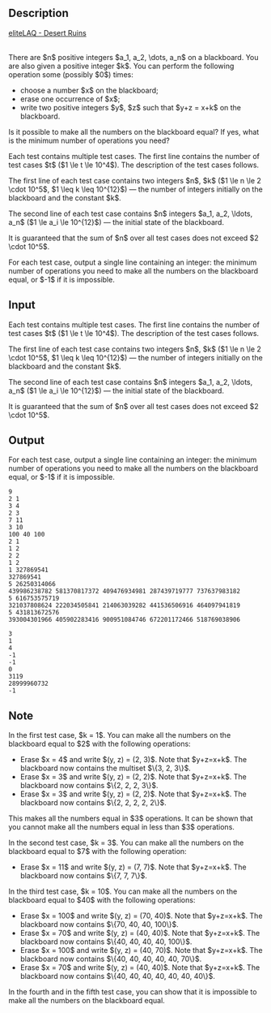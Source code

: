 ## Description

<div><div class="epigraph"><div class="epigraph-text"><span class="tex-font-style-it"><a href="https://soundcloud.com/lux-gg-198448038/desert-ruins">eliteLAQ - Desert Ruins</a></span></div><div class="epigraph-source">⠀</div></div><p>There are $n$ positive integers $a_1, a_2, \dots, a_n$ on a blackboard. You are also given a positive integer $k$. You can perform the following operation some (possibly $0$) times:</p><ul> <li> choose a number $x$ on the blackboard; </li><li> erase one occurrence of $x$; </li><li> write two <span class="tex-font-style-bf">positive</span> integers $y$, $z$ such that $y+z = x+k$ on the blackboard. </li></ul><p>Is it possible to make all the numbers on the blackboard equal? If yes, what is the minimum number of operations you need?</p></div><div class="input-specification"><p>Each test contains multiple test cases. The first line contains the number of test cases $t$ ($1 \le t \le 10^4$). The description of the test cases follows.</p><p>The first line of each test case contains two integers $n$, $k$ ($1 \le n \le 2 \cdot 10^5$, $1 \leq k \leq 10^{12}$)&nbsp;— the number of integers initially on the blackboard and the constant $k$.</p><p>The second line of each test case contains $n$ integers $a_1, a_2, \ldots, a_n$ ($1 \le a_i \le 10^{12}$)&nbsp;— the initial state of the blackboard.</p><p>It is guaranteed that the sum of $n$ over all test cases does not exceed $2 \cdot 10^5$.</p></div><div class="output-specification"><p>For each test case, output a single line containing an integer: the minimum number of operations you need to make all the numbers on the blackboard equal, or $-1$ if it is impossible.</p></div>

## Input

<p>Each test contains multiple test cases. The first line contains the number of test cases $t$ ($1 \le t \le 10^4$). The description of the test cases follows.</p><p>The first line of each test case contains two integers $n$, $k$ ($1 \le n \le 2 \cdot 10^5$, $1 \leq k \leq 10^{12}$)&nbsp;— the number of integers initially on the blackboard and the constant $k$.</p><p>The second line of each test case contains $n$ integers $a_1, a_2, \ldots, a_n$ ($1 \le a_i \le 10^{12}$)&nbsp;— the initial state of the blackboard.</p><p>It is guaranteed that the sum of $n$ over all test cases does not exceed $2 \cdot 10^5$.</p>

## Output

<p>For each test case, output a single line containing an integer: the minimum number of operations you need to make all the numbers on the blackboard equal, or $-1$ if it is impossible.</p>





```input1|2,3,6,7,10,11,14,15,18,19
9
2 1
3 4
2 3
7 11
3 10
100 40 100
2 1
1 2
2 2
1 2
1 327869541
327869541
5 26250314066
439986238782 581370817372 409476934981 287439719777 737637983182
5 616753575719
321037808624 222034505841 214063039282 441536506916 464097941819
5 431813672576
393004301966 405902283416 900951084746 672201172466 518769038906
```




```output1
3
1
4
-1
-1
0
3119
28999960732
-1
```



## Note

<p>In the first test case, $k = 1$. You can make all the numbers on the blackboard equal to $2$ with the following operations: </p><ul> <li> Erase $x = 4$ and write $(y, z) = (2, 3)$. Note that $y+z=x+k$. The blackboard now contains the multiset $\{3, 2, 3\}$. </li><li> Erase $x = 3$ and write $(y, z) = (2, 2)$. Note that $y+z=x+k$. The blackboard now contains $\{2, 2, 2, 3\}$. </li><li> Erase $x = 3$ and write $(y, z) = (2, 2)$. Note that $y+z=x+k$. The blackboard now contains $\{2, 2, 2, 2, 2\}$. </li></ul><p>This makes all the numbers equal in $3$ operations. It can be shown that you cannot make all the numbers equal in less than $3$ operations.</p><p>In the second test case, $k = 3$. You can make all the numbers on the blackboard equal to $7$ with the following operation: </p><ul> <li> Erase $x = 11$ and write $(y, z) = (7, 7)$. Note that $y+z=x+k$. The blackboard now contains $\{7, 7, 7\}$. </li></ul><p>In the third test case, $k = 10$. You can make all the numbers on the blackboard equal to $40$ with the following operations: </p><ul> <li> Erase $x = 100$ and write $(y, z) = (70, 40)$. Note that $y+z=x+k$. The blackboard now contains $\{70, 40, 40, 100\}$. </li><li> Erase $x = 70$ and write $(y, z) = (40, 40)$. Note that $y+z=x+k$. The blackboard now contains $\{40, 40, 40, 40, 100\}$. </li><li> Erase $x = 100$ and write $(y, z) = (40, 70)$. Note that $y+z=x+k$. The blackboard now contains $\{40, 40, 40, 40, 40, 70\}$. </li><li> Erase $x = 70$ and write $(y, z) = (40, 40)$. Note that $y+z=x+k$. The blackboard now contains $\{40, 40, 40, 40, 40, 40, 40\}$. </li></ul><p>In the fourth and in the fifth test case, you can show that it is impossible to make all the numbers on the blackboard equal.</p>
